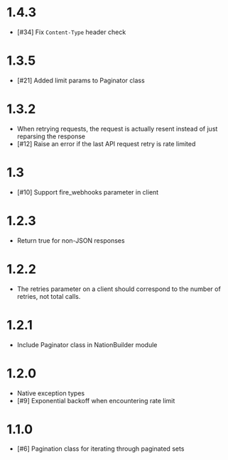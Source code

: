 # 1.4.3
- [#34] Fix `Content-Type` header check

# 1.3.5
- [#21] Added limit params to Paginator class

# 1.3.2
- When retrying requests, the request is actually resent instead
  of just reparsing the response
- [#12] Raise an error if the last API request retry is rate limited

# 1.3
- [#10] Support fire_webhooks parameter in client

# 1.2.3
- Return true for non-JSON responses

# 1.2.2
- The retries parameter on a client should correspond to the number of retries,
  not total calls.

# 1.2.1
- Include Paginator class in NationBuilder module

# 1.2.0
- Native exception types
- [#9] Exponential backoff when encountering rate limit

# 1.1.0
- [#6] Pagination class for iterating through paginated sets
